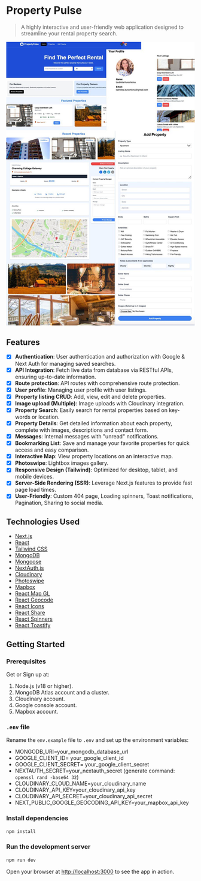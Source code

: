 # Property Pulse 
> A highly interactive and user-friendly web application designed to streamline your rental property search.

<code><img src="/public/images/screen.jpg" /></code>

## Features

- [x] **Authentication**: User authentication and authorization  with Google & Next Auth for managing saved searches.
- [x] **API Integration**: Fetch live data from database via RESTful APIs, ensuring up-to-date information.
- [x] **Route protection**: API routes with comprehensive route protection.
- [x] **User profile**: Managing user profile with user listings.
- [x] **Property listing CRUD**: Add, view, edit and delete properties.
- [x] **Image upload (Multiple)**: Image uploads with Cloudinary integration.
- [x] **Property Search**: Easily search for rental properties based on key-words or location.
- [x] **Property Details**: Get detailed information about each property, complete with images, descriptions and contact form.
- [x] **Messages**: Internal messages with "unread" notifications.
- [x] **Bookmarking List**: Save and manage your favorite properties for quick access and easy comparison.
- [x] **Interactive Map**: View property locations on an interactive map.
- [x] **Photoswipe**: Lightbox images gallery.
- [x] **Responsive Design (Tailwind)**: Optimized for desktop, tablet, and mobile devices. 
- [x] **Server-Side Rendering (SSR)**: Leverage Next.js features to provide fast page load times.
- [x] **User-Friendly**: Custom 404 page, Loading spinners, Toast notifications, Pagination, Sharing to social media.

## Technologies Used

- [Next.js](https://nextjs.org/)
- [React](https://reactjs.org/)
- [Tailwind CSS](https://tailwindcss.com/)
- [MongoDB](https://www.mongodb.com/)
- [Mongoose](https://mongoosejs.com/)
- [NextAuth.js](https://next-auth.js.org/)
- [Cloudinary](https://cloudinary.com/)
- [Photoswipe](https://photoswipe.com/)
- [Mapbox](https://www.mapbox.com/)
- [React Map GL](https://visgl.github.io/react-map-gl/)
- [React Geocode](https://www.npmjs.com/package/react-geocode)
- [React Icons](https://react-icons.github.io/react-icons/)
- [React Share](https://www.npmjs.com/package/react-share)
- [React Spinners](https://www.npmjs.com/package/react-spinners)
- [React Toastify](https://fkhadra.github.io/react-toastify/)

## Getting Started

### Prerequisites
Get or Sign up at:
1. Node.js (v18 or higher).
2. MongoDB Atlas account and a cluster.
3. Cloudinary account.
4. Google console account.
5. Mapbox account.

### `.env` file
Rename the `env.example` file to `.env` and set up the environment variables:
- MONGODB_URI=your_mongodb_database_url
- GOOGLE_CLIENT_ID= your_google_client_id
- GOOGLE_CLIENT_SECRET= your_google_client_secret
- NEXTAUTH_SECRET=your_nextauth_secret (generate command: `openssl rand -base64 32`)
- CLOUDINARY_CLOUD_NAME=your_cloudinary_name
- CLOUDINARY_API_KEY=your_cloudinary_api_key
- CLOUDINARY_API_SECRET=your_cloudinary_api_secret
- NEXT_PUBLIC_GOOGLE_GEOCODING_API_KEY=your_mapbox_api_key

### Install dependencies

```bash
npm install
```

### Run the development server

```bash
npm run dev
```
Open your browser at [http://localhost:3000](http://localhost:3000) to see the app in action.